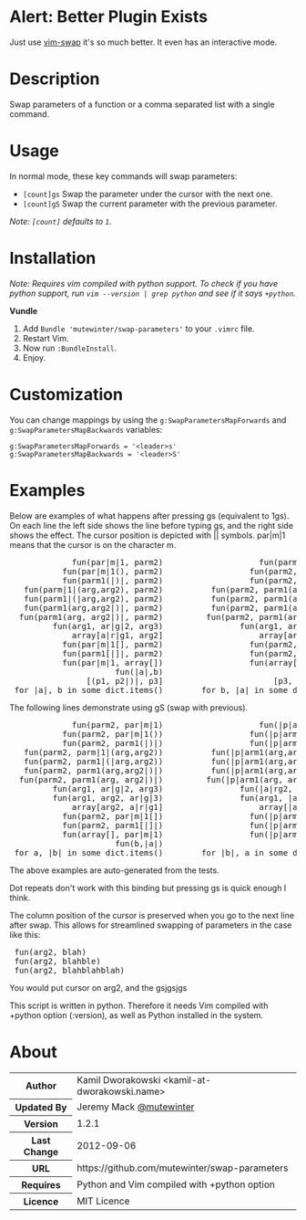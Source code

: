 # Alert: Better Plugin Exists

Just use [vim-swap](https://github.com/machakann/vim-swap) it's so much better. It even has an interactive mode.

# Description

Swap parameters of a function or a comma separated list with a single command.

# Usage

In normal mode, these key commands will swap parameters:

* `[count]gs` Swap the parameter under the cursor with the next one.
* `[count]gS` Swap the current parameter with the previous parameter.

_Note: `[count]` defaults to `1`._

# Installation

_Note: Requires vim compiled with python support. To check if you have python
support, run `vim --version | grep python` and see if it says `+python`._

**Vundle**

1. Add `Bundle 'mutewinter/swap-parameters'` to your `.vimrc` file.
2. Restart Vim.
3. Now run `:BundleInstall`.
4. Enjoy.

# Customization

You can change mappings by using the `g:SwapParametersMapForwards` and
`g:SwapParametersMapBackwards` variables:
```vim
g:SwapParametersMapForwards = '<leader>s'
g:SwapParametersMapBackwards = '<leader>S'
```

# Examples

Below are examples of what happens after pressing gs (equivalent to 1gs).
On each line the left side shows the line before typing gs, and the right
side shows the effect. The cursor position is depicted with || symbols.
par|m|1 means that the cursor is on the character m.

<pre>
             fun(par|m|1, parm2)                    fun(parm2, parm|1|)
           fun(par|m|1(), parm2)                  fun(parm2, parm1(|)|)
           fun(parm1(|)|, parm2)                  fun(parm2, parm1(|)|)
   fun(parm|1|(arg,arg2), parm2)          fun(parm2, parm1(arg,arg2|)|)
   fun(parm1|(|arg,arg2), parm2)          fun(parm2, parm1(arg,arg2|)|)
   fun(parm1(arg,arg2|)|, parm2)          fun(parm2, parm1(arg,arg2|)|)
  fun(parm1(arg, arg2|)|, parm2)         fun(parm2, parm1(arg, arg2|)|)
         fun(arg1, ar|g|2, arg3)                fun(arg1, arg3, arg|2|)
             array[a|r|g1, arg2]                    array[arg2, arg|1|]
           fun(par|m|1[], parm2)                  fun(parm2, parm1[|]|)
           fun(parm1[|]|, parm2)                  fun(parm2, parm1[|]|)
           fun(par|m|1, array[])                  fun(array[], parm|1|)
                      fun(|a|,b)                             fun(b,|a|)
                [(p1, p2|)|, p3]                       [p3, (p1, p2|)|]
 for |a|, b in some_dict.items()        for b, |a| in some_dict.items()
</pre>

 The following lines demonstrate using gS (swap with previous).

<pre>
             fun(parm2, par|m|1)                    fun(|p|arm1, parm2)
           fun(parm2, par|m|1())                  fun(|p|arm1(), parm2)
           fun(parm2, parm1(|)|)                  fun(|p|arm1(), parm2)
   fun(parm2, parm|1|(arg,arg2))          fun(|p|arm1(arg,arg2), parm2)
   fun(parm2, parm1|(|arg,arg2))          fun(|p|arm1(arg,arg2), parm2)
   fun(parm2, parm1(arg,arg2|)|)          fun(|p|arm1(arg,arg2), parm2)
  fun(parm2, parm1(arg, arg2|)|)         fun(|p|arm1(arg, arg2), parm2)
         fun(arg1, ar|g|2, arg3)                fun(|a|rg2, arg1, arg3)
         fun(arg1, arg2, ar|g|3)                fun(arg1, |a|rg3, arg2)
             array[arg2, a|r|g1]                    array[|a|rg1, arg2]
           fun(parm2, par|m|1[])                  fun(|p|arm1[], parm2)
           fun(parm2, parm1[|]|)                  fun(|p|arm1[], parm2)
           fun(array[], par|m|1)                  fun(|p|arm1, array[])
                      fun(b,|a|)                             fun(|a|,b)
 for a, |b| in some_dict.items()        for |b|, a in some_dict.items()
</pre>

 The above examples are auto-generated from the tests.

 Dot repeats don't work with this binding but pressing gs is quick enough I
 think.

 The column position of the cursor is preserved when you go to the next
 line after swap. This allows for streamlined swapping of parameters in the
 case like this:

<pre>
 fun(arg2, blah)
 fun(arg2, blahble)
 fun(arg2, blahblahblah)
</pre>

 You would put cursor on arg2, and the gsjgsjgs


 This script is written in python. Therefore it needs Vim compiled with
 +python option (:version), as well as Python installed in the system.

# About

<table>
  <tbody>
    <tr>
      <th>Author</th><td>Kamil Dworakowski &lt;kamil-at-dworakowski.name&gt;</td>
    </tr>
    <tr>
      <th>Updated By</th><td>Jeremy Mack <a href="http://twitter.com/mutewinter">@mutewinter</a></td>
    </tr>
    <tr>
      <th>Version</th><td>1.2.1</td>
    </tr>
    <tr>
      <th>Last Change</th><td>2012-09-06</td>
    </tr>
    <tr>
      <th>URL</th><td>https://github.com/mutewinter/swap-parameters</td>
    </tr>
    <tr>
      <th>Requires</th><td>Python and Vim compiled with +python option</td>
    </tr>
    <tr>
      <th>Licence</th><td>MIT Licence</td>
    </tr>
  </tbody>
</table>
